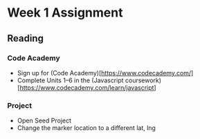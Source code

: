 # Week 1 Assignment

## Reading

### Code Academy

* Sign up for (Code Academy)[https://www.codecademy.com/]
* Complete Units 1–6 in the (Javascript coursework)[https://www.codecademy.com/learn/javascript]

### Project

* Open Seed Project
* Change the marker location to a different lat, lng
